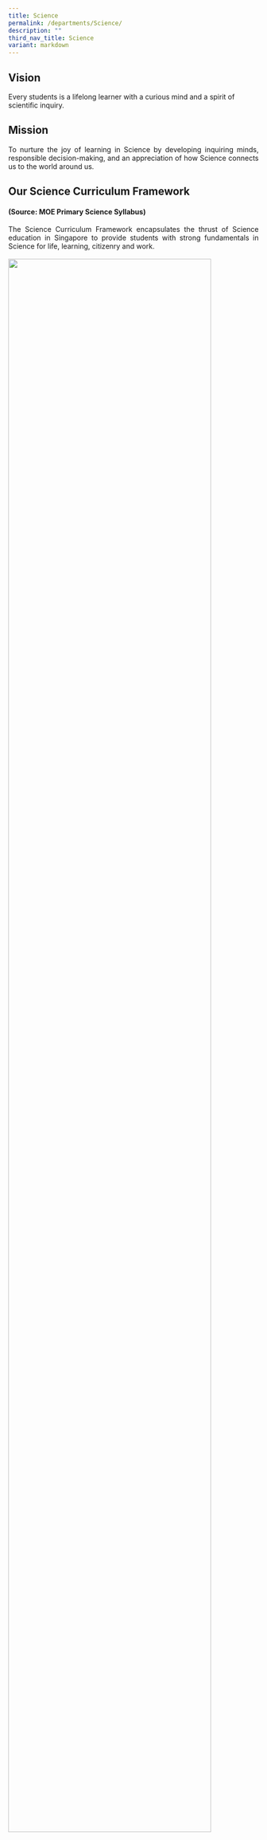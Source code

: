 ```yaml
---
title: Science
permalink: /departments/Science/
description: ""
third_nav_title: Science
variant: markdown
---
```

<h2>Vision</h2>

Every students is a lifelong learner with a curious mind and a spirit of scientific inquiry.

<h2>Mission</h2>

<p style="text-align:justify">To nurture the joy of learning in Science by developing inquiring minds, responsible decision-making, and an appreciation of how Science connects us to the world around us.

</p><h2>Our Science Curriculum Framework</h2>
<p></p><h4>(Source: MOE Primary Science Syllabus)</h4>
<p style="text-align:justify">The Science Curriculum Framework encapsulates the thrust of Science education in Singapore to provide students with strong fundamentals in Science for life, learning, citizenry and work.
<br>
<br>
<img src="/images/framework 2.png" style="width:90%">
</p><h2></h2>

<p style="text-align:justify">Concordians are given opportunities to develop the ways of thinking and doing science through various learning experiences. They engage in discussions, hands-on activiries and the use of SPAKLE kits bring Science to life in the classroom.
<br>
<br>
<img src="/images/Opportunities_1.jpg" style="width:40%">
	<br>
<img src="/images/Oppurtunities_2.jpg" style="width:45%">
<br>
</p><h3><b>Science Key Programmes</b></h3>
<br>
<b style="color:#0000FF">COL.OURS @ Primary 1 &amp; 2: Centre of Learning - Our Unique Research in Science</b>
<br><br>
<img style="width:35%" src="/images/Colours.jpg">
	
<p style="text-align:justify"></p><li>At COL.OURS, we believe that the spirit of scientific inquiry begins early. Although there is no formal Science curriculum at the Primary 1 and 2 levels, our young learners are immersed in richand exciting experiences that ignite their curiousity about the world around them.
</li><li>Through engaging science videos, hand-on activities both inside and outside the classroom, and a thoughtfully curated selection of non-frictionScience books, students are encourageed to explore, ask questions, and discover.
</li><li>COL.OURS@ Primary 1&amp;2 lays a strong foundation for a lifelong love of Science by nurturing inquisitive minds and a sense of wonder in every child.

<br>
<p></p><p></p><center><b style="color:#0000FF">Primary 3 - Little Farmers</b></center>
	
<style type="text/css">
.tg  {border-collapse:collapse;border-spacing:0;margin:0px auto;}
.tg td{border-color:black;border-style:solid;border-width:1px;font-family:Arial, sans-serif;font-size:14px;
  overflow:hidden;padding:10px 5px;word-break:normal;}
.tg th{border-color:black;border-style:solid;border-width:1px;font-family:Arial, sans-serif;font-size:14px;
  font-weight:normal;overflow:hidden;padding:10px 5px;word-break:normal;}
.tg .tg-0lax{text-align:left;vertical-align:top}
.tg .tg-nrix{text-align:center;vertical-align:middle}
</style>
	
<table style="undefined;table-layout: fixed; width: 800px" class="tg">
<colgroup>
<col style="width:400px">
<col style="width: 400px">
</colgroup>
<tbody>
  <tr>
    <td class="tg-0lax"><img src="/images/Little_Farmers_logo.png"></td>
		<td class="tg-0lax"><img src="/images/Little_Farmers_3.jpg"></td>
  </tr>
</tbody>
</table>
	
<p style="text-align:justify"></p></li><li>Primary 3 students are given an opportunity to experience urban farming first-hand in our school’s garden during their Modular CCA. Besides reinforcing their Science learning on plants, it inculcates outdoor education life skills, shelter building, dengue prevention as well as the values of responsibility, teamwork and care towards plants and our environment.
<br><br>
<p></p><p></p><center><b style="color:#0000FF">Primary 4 - Hydroponics</b></center>

<style type="text/css">
.tg  {border-collapse:collapse;border-spacing:0;margin:0px auto;}
.tg td{border-color:black;border-style:solid;border-width:1px;font-family:Arial, sans-serif;font-size:14px;
  overflow:hidden;padding:10px 5px;word-break:normal;}
.tg th{border-color:black;border-style:solid;border-width:1px;font-family:Arial, sans-serif;font-size:14px;
  font-weight:normal;overflow:hidden;padding:10px 5px;word-break:normal;}
.tg .tg-0lax{text-align:left;vertical-align:top}
.tg .tg-nrix{text-align:center;vertical-align:middle}
</style>
	
<table style="undefined;table-layout: fixed; width: 800px" class="tg">
<colgroup>
<col style="width:400px">
<col style="width: 400px">
</colgroup>
<tbody>
  <tr>
    <td class="tg-0lax"><img style="width:85%" src="/images/Hydroponics in school logo.png"></td>
		<td class="tg-0lax"><img style="width:95%" src="/images/Hydroponics.jpg"></td>
  </tr>
</tbody>
</table>
	
<p style="text-align:justify"></p></li><li>Hydroponics is a soilless farming technology commonly used in Singapore. This hands-on programme provides a good opportunity for students to reinforce their learning on plants and plant parts. Primary 4 students get to grow vegetables in our school’s hydroponics system, from transplanting seedlings to harvesting the adult plant after three to four weeks!
<br><br>
<p></p><p></p><center><b style="color:#0000FF">Primary 5 - High Achievers in Science Programme (for selected students)</b></center>


<p style="text-align:justify"></p></li><li>The High Achievers in Science programme aims to nurture selected Concordians who demonstrates high readiness and strong passion in the learning of science to be self-directed students with 21st Century skills such as Critical and Inventive thinking. We aim to inspire these students to learn beyond the MOE- Primary Science Syllabus. Students are given opportunities to participate in E2K Science and also provides opportunities for them to represent our school for Science competitions.                                                                                     
<br><br>
	
  
 <img style="width:45%" src="/images/E2K_Science_2.jpg">
	 <b><p></p>
 <img style="width:45%" src="/images/E2K_Science_1.jpg">
	 <b><p></p>
	<img style="width:45%" src="/images/E2k_Science_3.jpg">
  

	
	 
<p></p><p></p><center><b style="color:#0000FF"></b></center>
<p style="text-align:justify"><br>

</p><p></p><center><b style="color:#0000FF">Primary 1 to 6 - Ecopals @Concord(Environmental Education)</b></center>
<br><br>

    <img style="width:50%" src="/images/ecopal@Concord logo.png">
		<br>
		<img style="width:35%" src="/images/EcoPals_1.jpg">
	<br>
	  <img style="width:55%" src="/images/EcoPal2.jpg">
  


	
<p style="text-align:justify"></p></b></b></li><li><b><b>This programme aims to help students understand the environment, be aware of the current complex issues facing our earth and the future prospect or impact of environmental changes.
</b></b></li><li><b><b>As a recognised Green School, the programme engages our students with "Green" programmes so that every student can take action to keep our environment sustainable for the future.
<br><br>

<p></p><p></p><center><b style="color:#0000FF">Primary 3 to 5 - Creative Toy Making Workshop</b></center>
<br>
<img style="width:40%" src="/images/Creative Toy Making Workshop.jpg">
<br>
<p style="text-align:justify">Selected students were invited to attend the toy making workshop conducted by the Science Department. They were given opportunities to make a toy, play with the toy, discover the Science behind the toy, make the toy better by reflecting on his/her learning and brainstorm ideas for the toy-making competition to enter the Sony Creative Science Award 2022.
<br><br>
</p><h4>Other Programmes</h4><br>

<b>Parent Symposium</b>
<br><br>
<img style="width:65%" src="/images/Parent Symposium.png">

<p style="text-align:justify">Organised once yearly, the parents’ Science workshops are open to parents whose child is studying Science from Primary 3 to Primary 6. This event lets parents be familiar with the Science syllabus and some key concepts taught. We aim to equip parents with some strategies to support their child in the learning of Science at home.
<br><br>

</p><center><b>Professional Learning Team (PLT)</b></center>
<br>
<img style="width:65%" src="/images/PLT.jpg">

<p style="text-align:justify">Every year, Professional Learning Teams of Science teachers will be formed and we will work collaboratively to develop NEW strategies or methodologies to improve the teaching and learning of selected science topics.
	
<style type="text/css">
.tg  {border-collapse:collapse;border-spacing:0;margin:0px auto;}
.tg td{border-color:black;border-style:solid;border-width:1px;font-family:Arial, sans-serif;font-size:14px;
  overflow:hidden;padding:10px 5px;word-break:normal;}
.tg th{border-color:black;border-style:solid;border-width:1px;font-family:Arial, sans-serif;font-size:14px;
  font-weight:normal;overflow:hidden;padding:10px 5px;word-break:normal;}
.tg .tg-0lax{text-align:left;vertical-align:top}
.tg .tg-nrix{text-align:center;vertical-align:middle}
</style>

<table style="undefined;table-layout: fixed; width: 790px" class="tg">
<colgroup>
<col style="width:250px">
<col style="width: 270px">
<col style="width: 270px">
</colgroup>
<tbody>
 <tr>
    <td class="tg-0lax"><a href="/departments/Science/outdoor-science-learning-trails"><img style="width:80%" src="/images/button1.png"></a></td>
		<td class="tg-0lax"><a href="/departments/Science/eco-pals-at-concord"><img style="width:85%" src="/images/BUTTON2.png"></a></td>
	 <td class="tg-0lax"><a href="/departments/Science/our-achievements"><img style="width:80%" src="/images/BUTTON3.png"></a></td>
</tr>
</tbody>
</table></p></b></b></li>